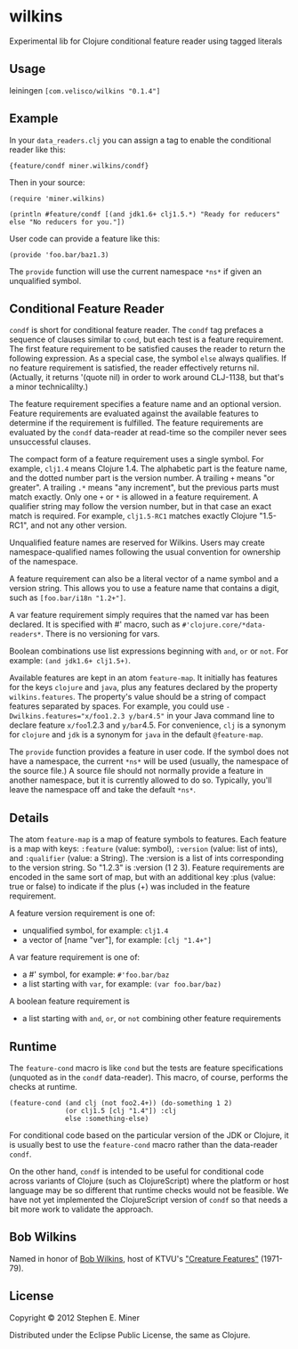 # wilkins

Experimental lib for Clojure conditional feature reader using tagged literals

## Usage

leiningen `[com.velisco/wilkins "0.1.4"]`

## Example

In your `data_readers.clj` you can assign a tag to enable the conditional reader like this:

	{feature/condf miner.wilkins/condf}
	
Then in your source:

	(require 'miner.wilkins)
	
    (println #feature/condf [(and jdk1.6+ clj1.5.*) "Ready for reducers" else "No reducers for you."])

User code can provide a feature like this:

    (provide 'foo.bar/baz1.3)
	
The `provide` function will use the current namespace `*ns*` if given an unqualified symbol.

## Conditional Feature Reader

`condf` is short for conditional feature reader.  The `condf` tag prefaces a sequence of clauses
similar to `cond`, but each test is a feature requirement.  The first feature requirement to be
satisfied causes the reader to return the following expression.  As a special case, the symbol
`else` always qualifies.  If no feature requirement is satisfied, the reader effectively returns
nil.  (Actually, it returns '(quote nil) in order to work around CLJ-1138, but that's a minor
technicalilty.)

The feature requirement specifies a feature name and an optional version.  Feature requirements are
evaluated against the available features to determine if the requirement is fulfilled.  The feature
requirements are evaluated by the `condf` data-reader at read-time so the compiler never sees
unsuccessful clauses.

The compact form of a feature requirement uses a single symbol.  For example, `clj1.4` means Clojure
1.4.  The alphabetic part is the feature name, and the dotted number part is the version number.  A
trailing `+` means "or greater".  A trailing `.*` means "any increment", but the previous parts must
match exactly.  Only one `+` or `*` is allowed in a feature requirement.  A qualifier string may
follow the version number, but in that case an exact match is required.  For example, `clj1.5-RC1`
matches exactly Clojure "1.5-RC1", and not any other version.

Unqualified feature names are reserved for Wilkins.  Users may create namespace-qualified names
following the usual convention for ownership of the namespace.  

A feature requirement can also be a literal vector of a name symbol and a version string.  This allows you to use
a feature name that contains a digit, such as `[foo.bar/i18n "1.2+"]`.

A var feature requirement simply requires that the named var has been declared.  It is specified
with #' macro, such as `#'clojure.core/*data-readers*`.  There is no versioning for vars.

Boolean combinations use list expressions beginning with `and`, `or` or `not`.  For example: `(and
jdk1.6+ clj1.5+)`.

Available features are kept in an atom `feature-map`.  It initially has features for the keys
`clojure` and `java`, plus any features declared by the property `wilkins.features`.  The property's
value should be a string of compact features separated by spaces.  For example, you could use
`-Dwilkins.features="x/foo1.2.3 y/bar4.5"` in your Java command line to declare feature `x/foo`1.2.3
and `y/bar`4.5.  For convenience, `clj` is a synonym for `clojure` and `jdk` is a synonym for `java`
in the default `@feature-map`.

The `provide` function provides a feature in user code.  If the symbol does not have a namespace,
the current `*ns*` will be used (usually, the namespace of the source file.)  A source file should
not normally provide a feature in another namespace, but it is currently allowed to do so.
Typically, you'll leave the namespace off and take the default `*ns*`.


## Details

The atom `feature-map` is a map of feature symbols to features.  Each feature is a map with keys: `:feature`
(value: symbol), `:version` (value: list of ints), and `:qualifier` (value: a String).  The :version
is a list of ints corresponding to the version string.  So "1.2.3" is :version (1 2 3).  Feature
requirements are encoded in the same sort of map, but with an additional key :plus (value: true or
false) to indicate if the plus (+) was included in the feature requirement.

A feature version requirement is one of:
* unqualified symbol, for example: `clj1.4`
* a vector of [name "ver"], for example: `[clj "1.4+"]`

A var feature requirement is one of:
* a #' symbol, for example: `#'foo.bar/baz`
* a list starting with `var`, for example: `(var foo.bar/baz)`

A boolean feature requirement is
* a list starting with `and`, `or`, or `not` combining other feature requirements


## Runtime

The `feature-cond` macro is like `cond` but the tests are feature specifications (unquoted as in the
`condf` data-reader).  This macro, of course, performs the checks at runtime.

    (feature-cond (and clj (not foo2.4+)) (do-something 1 2)
	              (or clj1.5 [clj "1.4"]) :clj 
				  else :something-else)

For conditional code based on the particular version of the JDK or Clojure, it is usually best to
use the `feature-cond` macro rather than the data-reader `condf`.  

On the other hand, `condf` is intended to be useful for conditional code across variants of Clojure
(such as ClojureScript) where the platform or host language may be so different that runtime checks
would not be feasible.  We have not yet implemented the ClojureScript version of `condf` so that
needs a bit more work to validate the approach.


## Bob Wilkins

Named in honor of [Bob Wilkins](http://en.wikipedia.org/wiki/Bob_Wilkins), host of KTVU's
["Creature Features"](http://www.bobwilkins.net/creaturefeatures.htm) (1971-79).

## License

Copyright © 2012 Stephen E. Miner

Distributed under the Eclipse Public License, the same as Clojure.
